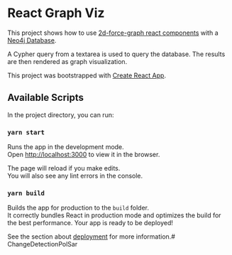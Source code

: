 # React Graph Viz
This project shows how to use [2d-force-graph react components](https://github.com/vasturiano/react-force-graph) with a [Neo4j Database](https://neo4j.com/developer).

A Cypher query from a textarea is used to query the database.
The results are then rendered as graph visualization.

This project was bootstrapped with [Create React App](https://github.com/facebook/create-react-app).

## Available Scripts

In the project directory, you can run:

### `yarn start`

Runs the app in the development mode.<br />
Open [http://localhost:3000](http://localhost:3000) to view it in the browser.

The page will reload if you make edits.<br />
You will also see any lint errors in the console.

### `yarn build`

Builds the app for production to the `build` folder.<br />
It correctly bundles React in production mode and optimizes the build for the best performance.
Your app is ready to be deployed!

See the section about [deployment](https://facebook.github.io/create-react-app/docs/deployment) for more information.# ChangeDetectionPolSar
